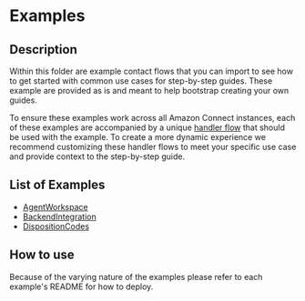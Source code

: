 # Examples

## Description
Within this folder are example contact flows that you can import to see how to get started with common use cases for step-by-step guides. These example are provided as is and meant to help bootstrap creating your own guides.

To ensure these examples work across all Amazon Connect instances, each of these examples are accompanied by a unique [handler flow](../flows/HandlerFlow/) that should be used with the example. To create a more dynamic experience we recommend customizing these handler flows to meet your specific use case and provide context to the step-by-step guide.

## List of Examples
- [AgentWorkspace](./AgentWorkspace/)
- [BackendIntegration](./BackendIntegration/)
- [DispositionCodes](./DispositionCodes/)

## How to use
Because of the varying nature of the examples please refer to each example's README for how to deploy.